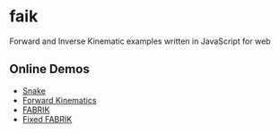 # faik

Forward and Inverse Kinematic examples written in JavaScript for web

## Online Demos
- [Snake](https://rawgit.com/akabrainstorm/faik/master/Snake/index.html)
- [Forward Kinematics](https://rawgit.com/akabrainstorm/faik/master/Forward%20Kinematics/index.html)
- [FABRIK](https://rawgit.com/akabrainstorm/faik/master/FABRIK/index.html)
- [Fixed FABRIK](https://rawgit.com/akabrainstorm/faik/master/Fixed%20FABRIK/index.html)
